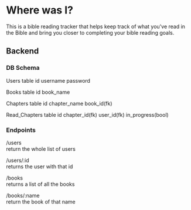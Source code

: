 # Where was I?

This is a bible reading tracker that helps keep track of what you've read in the Bible and bring you closer to completing your bible reading goals.

## Backend

### DB Schema
Users table
id
username
password

Books table
id
book_name


Chapters table
id
chapter_name
book_id(fk)

Read_Chapters table
id
chapter_id(fk)
user_id(fk)
in_progress(bool)

### Endpoints
/users  
return the whole list of users

/users/:id  
returns the user with that id

/books  
returns a list of all the books

/books/:name  
return the book of that name


